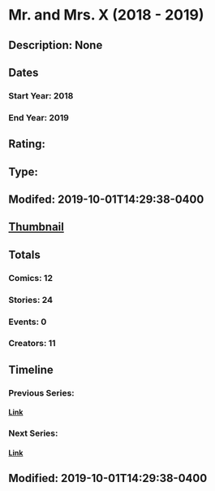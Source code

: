 # Mr. and Mrs. X (2018 - 2019)
## Description: None
## Dates
### Start Year: 2018
### End Year: 2019
## Rating: 
## Type: 
## Modifed: 2019-10-01T14:29:38-0400
## [Thumbnail](http://i.annihil.us/u/prod/marvel/i/mg/c/20/5b524de6a5a8a.jpg)
## Totals
### Comics: 12
### Stories: 24
### Events: 0
### Creators: 11
## Timeline
### Previous Series: 
#### [Link]()
### Next Series: 
#### [Link]()
## Modified: 2019-10-01T14:29:38-0400